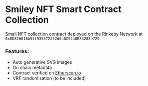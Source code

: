 # Smiley NFT Smart Contract Collection

Small NFT collection contract deployed on the Rinkeby Network at `0x0D826018b53f935572352d5b0C9440E83288e729`

### Features:

- Auto generative SVG images
- On chain metadata
- Contract verified on [Etherscan.io](https://rinkeby.etherscan.io/address/0x0D826018b53f935572352d5b0C9440E83288e729#code)
- VRF randomisation (to be included)
